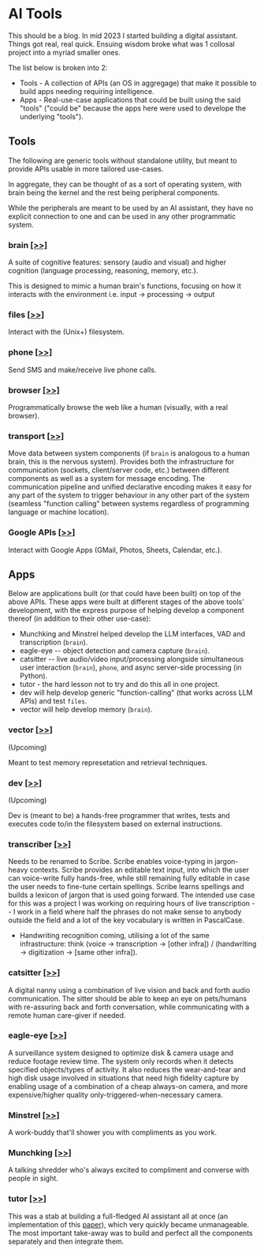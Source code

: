 # AI Tools

This should be a blog. In mid 2023 I started building a digital assistant. Things got real, real quick. Ensuing wisdom broke what was 1 collosal project into a myriad smaller ones.

The list below is broken into 2:
- Tools - A collection of APIs (an OS in aggregage) that make it possible to build apps needing requiring intelligence.
- Apps - Real-use-case applications that could be built using the said "tools" ("could be" because the apps here were used to develope the underlying "tools").

## Tools
The following are generic tools without standalone utility, but meant to provide APIs usable in more tailored use-cases.

In aggregate, they can be thought of as a sort of operating system, with brain being the kernel and the rest being peripheral components.

While the peripherals are meant to be used by an AI assistant, they have no explicit connection to one and can be used in any other programmatic system.

### brain [[>>]](https://github.com/mgbrian/brain/)

A suite of cognitive features: sensory (audio and visual) and higher cognition (language processing, reasoning, memory, etc.).

This is designed to mimic a human brain's functions, focusing on how it interacts with the environment i.e. input -> processing -> output

### files [[>>]](https://github.com/mgbrian/files/)

Interact with the (Unix+) filesystem.

### phone [[>>]](https://github.com/mgbrian/phone/)

Send SMS and make/receive live phone calls.

### browser [[>>]](https://github.com/mgbrian/browser/)

Programmatically browse the web like a human (visually, with a real browser).

### transport [[>>]](https://github.com/mgbrian/transport/)

Move data between system components (if `brain` is analogous to a human brain, this is the nervous system). Provides both the infrastructure for communication (sockets, client/server code, etc.) between different components as well as a system for message encoding. The communication pipeline and unified declarative encoding makes it easy for any part of the system to trigger behaviour in any other part of the system (seamless "function calling" between systems regardless of programming language or machine location).

### Google APIs [[>>]](https://github.com/mgbrian/google_apis/)

Interact with Google Apps (GMail, Photos, Sheets, Calendar, etc.).

## Apps
Below are applications built (or that could have been built) on top of the above APIs. These apps were built at different stages of the above tools' development, with the express purpose of helping develop a component thereof (in addition to their other use-case):

- Munchking and Minstrel helped develop the LLM interfaces, VAD and transcription (`brain`).
- eagle-eye -- object detection and camera capture (`brain`).
- catsitter -- live audio/video input/processing alongside simultaneous user interaction (`brain`), `phone`, and async server-side processing (in Python).
- tutor - the hard lesson not to try and do this all in one project.
- dev will help develop generic "function-calling" (that works across LLM APIs) and test `files`.
- vector will help develop memory (`brain`).

### vector [[>>]](https://github.com/mgbrian/vector/)

(Upcoming)

Meant to test memory represetation and retrieval techniques.

### dev [[>>]](https://github.com/mgbrian/dev/)

(Upcoming)

Dev is (meant to be) a hands-free programmer that writes, tests and executes code to/in the filesystem based on external instructions.

### transcriber [[>>]](https://github.com/mgbrian/transcriber/)

Needs to be renamed to Scribe. Scribe enables voice-typing in jargon-heavy contexts. Scribe provides an editable text input, into which the user can voice-write fully hands-free, while still remaining fully editable in case the user needs to fine-tune certain spellings. Scribe learns spellings and builds a lexicon of jargon that is used going forward. The intended use case for this was a project I was working on requiring hours of live transcription -- I work in a field where half the phrases do not make sense to anybody outside the field and a lot of the key vocabulary is written in PascalCase.

 * Handwriting recognition coming, utilising a lot of the same infrastructure: think (voice -> transcription -> [other infra]) / (handwriting -> digitization -> [same other infra]).

### catsitter [[>>]](https://github.com/mgbrian/catsitter/)

A digital nanny using a combination of live vision and back and forth audio communication. The sitter should be able to keep an eye on pets/humans with re-assuring back and forth conversation, while communicating with a remote human care-giver if needed.

### eagle-eye [[>>]](https://github.com/mgbrian/eagle-eye/)

A surveillance system designed to optimize disk & camera usage and reduce footage review time. The system only records when it detects specified objects/types of activity. It also reduces the wear-and-tear and high disk usage involved in situations that need high fidelity capture by enabling usage of a combination of a cheap always-on camera, and more expensive/higher quality only-triggered-when-necessary camera.

### Minstrel [[>>]](https://github.com/mgbrian/minstrel/)

A work-buddy that'll shower you with compliments as you work.

### Munchking [[>>]](https://github.com/mgbrian/munchking/)

A talking shredder who's always excited to compliment and converse with people in sight.

### tutor [[>>]](https://github.com/mgbrian/tutor/)

This was a stab at building a full-fledged AI assistant all at once (an implementation of this [paper](https://docs.google.com/document/d/1x52awYN3-fEHk6RjW9Ly-ygbaGhkSxwNGIoS8oXNdS8/)), which very quickly became unmanageable. The most important take-away was to build and perfect all the components separately and then integrate them.


